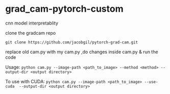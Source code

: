 # grad_cam-pytorch-custom
cnn model interpretablity

clone the gradcam repo
```
git clone https://github.com/jacobgil/pytorch-grad-cam.git
```
replace old cam.py with my cam.py ,do changes inside cam.py & run the code

Usage: ```python cam.py --image-path <path_to_image> --method <method> --output-dir <output directory> ```

To use with CUDA: ```python cam.py --image-path <path_to_image> --use-cuda  --output-dir <output directory> ```
